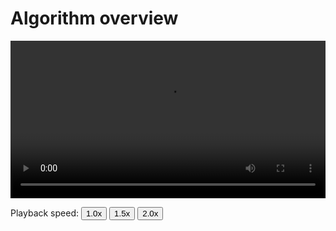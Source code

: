 # Algorithm overview

<video controls width="100%">
    <source src="../03_Algorithm_overview.mp4" type="video/mp4">
    Sorry, your browser doesn't support embedded videos.
</video>

<p>Playback speed:
    <button onclick="OneX()">1.0x</button>
    <button onclick="OnePointFiveX()">1.5x</button>
    <button onclick="TwoX()">2.0x</button>
</p>